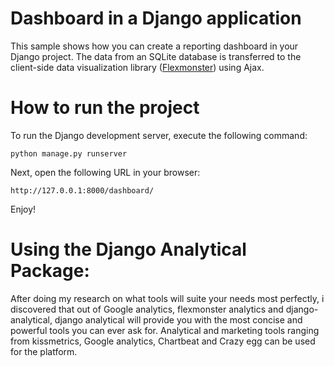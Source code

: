 # Dashboard in a Django application
This sample shows how you can create a reporting dashboard in your Django project. The data from an SQLite database is transferred to the client-side data visualization library ([Flexmonster](https://www.flexmonster.com/?r=git_vr)) using Ajax.


# How to run the project

To run the Django development server, execute the following command:

`python manage.py runserver`

Next, open the following URL in your browser:

`http://127.0.0.1:8000/dashboard/`

Enjoy!

# Using the Django Analytical Package:

After doing my research on what tools will suite your needs most perfectly, 
i discovered that out of Google analytics, flexmonster analytics and django-analytical, 
django analytical will provide you with the most concise and powerful tools you can ever ask for. Analytical and marketing tools ranging from kissmetrics, Google analytics, Chartbeat and Crazy egg can be used for the platform. 


